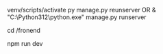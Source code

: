 venv/scripts/activate
py manage.py reunserver OR 
& "C:\Python312\python.exe" manage.py runserver

cd /fronend

npm run dev 
